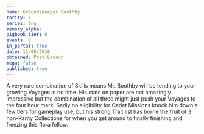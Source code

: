 ```yaml
---
name: Groundskeeper Boothby
rarity: 3
series: tng
memory_alpha:
bigbook_tier: 8
events: 8
in_portal: true
date: 11/06/2016
obtained: Post-Launch
mega: false
published: true
---
```


A very rare combination of Skills means Mr. Boothby will be tending to your growing Voyages in no time. His stats on paper are not amazingly impressive but the combination of all three might just push your Voyages to the four hour mark. Sadly no eligibility for Cadet Missions knock him down a few tiers for gameplay use, but his strong Trait list has borne the fruit of 3 non-Rarity Collections for when you get around to finally finishing and freezing this flora fellow.

